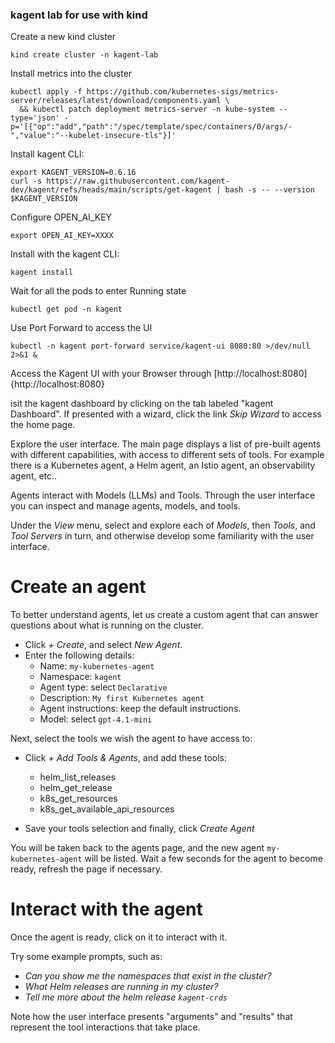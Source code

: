 ### kagent lab for use with kind

Create a new kind cluster
```
kind create cluster -n kagent-lab
```

Install metrics into the cluster
```
kubectl apply -f https://github.com/kubernetes-sigs/metrics-server/releases/latest/download/components.yaml \
  && kubectl patch deployment metrics-server -n kube-system --type='json' -p='[{"op":"add","path":"/spec/template/spec/containers/0/args/-","value":"--kubelet-insecure-tls"}]'
```

Install kagent CLI:
```
export KAGENT_VERSION=0.6.16
curl -s https://raw.githubusercontent.com/kagent-dev/kagent/refs/heads/main/scripts/get-kagent | bash -s -- --version $KAGENT_VERSION
```

Configure OPEN_AI_KEY
```
export OPEN_AI_KEY=XXXX
```

Install with the kagent CLI:
```
kagent install
```

Wait for all the pods to enter Running state
```
kubectl get pod -n kagent 
```

Use Port Forward to access the UI
```
kubectl -n kagent port-forward service/kagent-ui 8080:80 >/dev/null 2>&1 &
```

Access the Kagent UI with your Browser through [http://localhost:8080]{http://localhost:8080}

isit the kagent dashboard by clicking on the tab labeled "kagent Dashboard".
If presented with a wizard, click the link _Skip Wizard_ to access the home page.

Explore the user interface.
The main page displays a list of pre-built agents with different capabilities, with access to different sets of tools.
For example there is a Kubernetes agent, a Helm agent, an Istio agent, an observability agent, etc..

Agents interact with Models (LLMs) and Tools.
Through the user interface you can inspect and manage agents, models, and tools.

Under the _View_ menu, select and explore each of _Models_, then _Tools_, and _Tool Servers_ in turn, and otherwise develop some familiarity with the user interface.

Create an agent
===============

To better understand agents, let us create a custom agent that can answer questions about what is running on the cluster.

- Click _+ Create_, and select _New Agent_.
- Enter the following details:
  - Name: `my-kubernetes-agent`
  - Namespace: `kagent`
  - Agent type: select `Declarative`
  - Description: `My first Kubernetes agent`
  - Agent instructions: keep the default instructions.
  - Model: select `gpt-4.1-mini`

Next, select the tools we wish the agent to have access to:

- Click _+ Add Tools & Agents_, and add these tools:
  - helm_list_releases
  - helm_get_release
  - k8s_get_resources
  - k8s_get_available_api_resources

- Save your tools selection and finally, click _Create Agent_

You will be taken back to the agents page, and the new agent `my-kubernetes-agent` will be listed.
Wait a few seconds for the agent to become ready, refresh the page if necessary.

Interact with the agent
=======================

Once the agent is ready, click on it to interact with it.

Try some example prompts, such as:

- _Can you show me the namespaces that exist in the cluster?_
- _What Helm releases are running in my cluster?_
- _Tell me more about the helm release `kagent-crds`_

Note how the user interface presents "arguments" and "results" that represent the tool interactions that take place.
